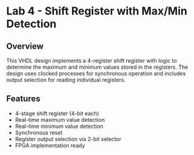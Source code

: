 # Lab 4 - Shift Register with Max/Min Detection

## Overview
This VHDL design implements a 4-register shift register with logic to determine the maximum and minimum values stored in the registers. The design uses clocked processes for synchronous operation and includes output selection for reading individual registers.

## Features
- 4-stage shift register (4-bit each)
- Real-time maximum value detection
- Real-time minimum value detection
- Synchronous reset
- Register output selection via 2-bit selector
- FPGA implementation ready
